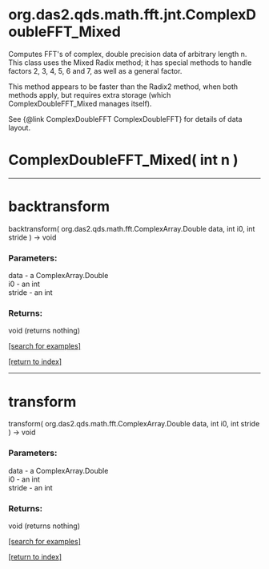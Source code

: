 # org.das2.qds.math.fft.jnt.ComplexDoubleFFT_Mixed

Computes FFT's of complex, double precision data of arbitrary length n.
 This class uses the Mixed Radix method; it has special methods to handle
 factors 2, 3, 4, 5, 6 and 7, as well as a general factor.
 <P>
 This method appears to be faster than the Radix2 method, when both methods apply,
 but requires extra storage (which ComplexDoubleFFT_Mixed manages itself).
 <P>
 See {@link ComplexDoubleFFT ComplexDoubleFFT} for details of data layout.

# ComplexDoubleFFT_Mixed( int n )


***
<a name="backtransform"></a>
# backtransform
backtransform( org.das2.qds.math.fft.ComplexArray.Double data, int i0, int stride ) &rarr; void



### Parameters:
data - a ComplexArray.Double
<br>i0 - an int
<br>stride - an int

### Returns:
void (returns nothing)


<a href="https://github.com/autoplot/dev/search?q=backtransform&unscoped_q=backtransform">[search for examples]</a>

<a href="https://github.com/autoplot/documentation/blob/master/javadoc/index-all.md">[return to index]</a>

***
<a name="transform"></a>
# transform
transform( org.das2.qds.math.fft.ComplexArray.Double data, int i0, int stride ) &rarr; void



### Parameters:
data - a ComplexArray.Double
<br>i0 - an int
<br>stride - an int

### Returns:
void (returns nothing)


<a href="https://github.com/autoplot/dev/search?q=transform&unscoped_q=transform">[search for examples]</a>

<a href="https://github.com/autoplot/documentation/blob/master/javadoc/index-all.md">[return to index]</a>

